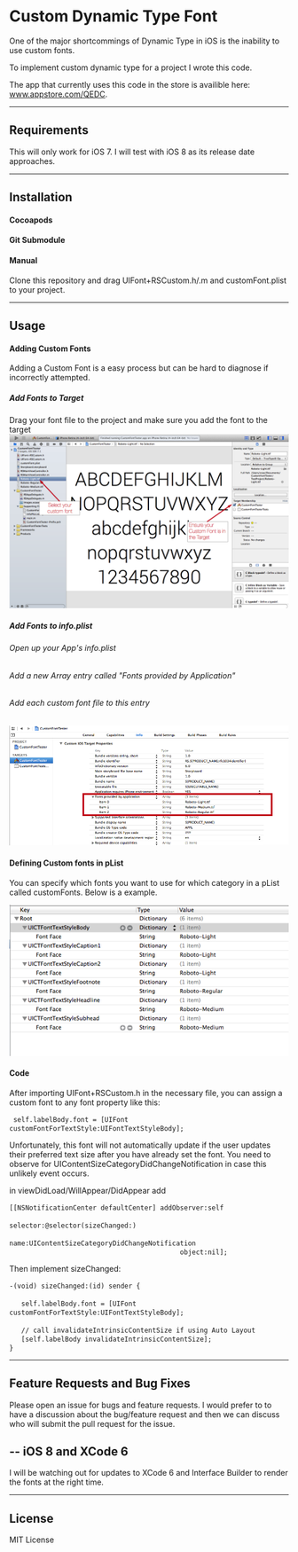 Custom Dynamic Type Font
=====================

One of the major shortcommings of Dynamic Type in iOS is the inability to use custom fonts. 

To implement custom dynamic type for a project I wrote this code. 

The app that currently uses this code in the store is availible here: www.appstore.com/QEDC.

----------
Requirements
----------
This will only work for iOS 7. I will test with iOS 8 as its release date approaches.

----------
Installation
----------
#### Cocoapods
#### Git Submodule
#### Manual
 Clone this repository and drag UIFont+RSCustom.h/.m and customFont.plist to your project.

---------
Usage
---------

#### Adding Custom Fonts
Adding a Custom Font is a easy process but can be hard to diagnose if incorrectly attempted.
##### Add Fonts to Target

Drag your font file to the project and make sure you add the font to the target
![Check Target Membership](/images/target_membership.png)

##### Add Fonts to info.plist
###### Open up your App's info.plist
###### Add a new Array entry called "Fonts provided by Application"
###### Add each custom font file to this entry
![Alt text](/images/Info_plist.png)


#### Defining Custom fonts in pList

You can specify which fonts you want to use for which category in a pList called customFonts. Below is a example.

![Alt text](/images/plist.png)

#### Code

After importing UIFont+RSCustom.h in the necessary file, you can assign a custom font to any font property like this:

     self.labelBody.font = [UIFont customFontForTextStyle:UIFontTextStyleBody];

Unfortunately, this font will not automatically update if the user updates their preferred text size after you have already set the font. You need to observe for UIContentSizeCategoryDidChangeNotification in case this unlikely event occurs.

in viewDidLoad/WillAppear/DidAppear add

    [[NSNotificationCenter defaultCenter] addObserver:self
                                             selector:@selector(sizeChanged:)
                                                 name:UIContentSizeCategoryDidChangeNotification
                                               object:nil];
Then implement sizeChanged:

    -(void) sizeChanged:(id) sender {

       self.labelBody.font = [UIFont customFontForTextStyle:UIFontTextStyleBody];
    
       // call invalidateIntrinsicContentSize if using Auto Layout
       [self.labelBody invalidateIntrinsicContentSize];
    }

---------
Feature Requests and Bug Fixes
---------
Please open an issue for bugs and feature requests. I would prefer to to have a discussion about the bug/feature request and then we can discuss who will submit the pull request for the issue.

--
iOS 8 and XCode 6
--
I will be watching out for updates to XCode 6 and Interface Builder to render the fonts at the right time.

---------
License
---------
MIT License


